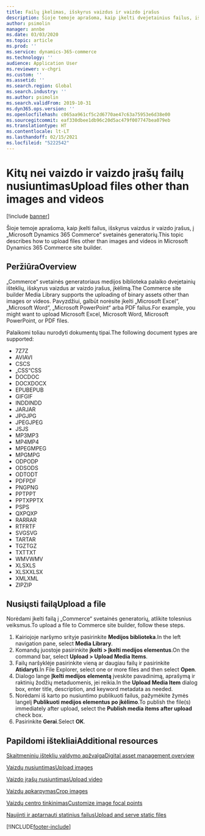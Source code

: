 ```yaml
---
title: Failų įkelimas, išskyrus vaizdus ir vaizdo įrašus
description: Šioje temoje aprašoma, kaip įkelti dvejetainius failus, išskyrus vaizdus ir vaizdo įrašus, į „Microsoft Dynamics 365 Commerce“ svetainės generatorių.
author: psimolin
manager: annbe
ms.date: 03/03/2020
ms.topic: article
ms.prod: ''
ms.service: dynamics-365-commerce
ms.technology: ''
audience: Application User
ms.reviewer: v-chgri
ms.custom: ''
ms.assetid: ''
ms.search.region: Global
ms.search.industry: ''
ms.author: psimolin
ms.search.validFrom: 2019-10-31
ms.dyn365.ops.version: ''
ms.openlocfilehash: c065aa961cf5c2d6770ae47c63a75953e6d38e00
ms.sourcegitcommit: eaf330dbee1db96c20d5ac479f007747bea079eb
ms.translationtype: HT
ms.contentlocale: lt-LT
ms.lasthandoff: 02/15/2021
ms.locfileid: "5222542"
---
```

# <a name="upload-files-other-than-images-and-videos"></a><span data-ttu-id="cd4ba-103">Kitų nei vaizdo ir vaizdo įrašų failų nusiuntimas</span><span class="sxs-lookup"><span data-stu-id="cd4ba-103">Upload files other than images and videos</span></span>

[!include [banner](includes/banner.md)]

<span data-ttu-id="cd4ba-104">Šioje temoje aprašoma, kaip įkelti failus, išskyrus vaizdus ir vaizdo įrašus, į „Microsoft Dynamics 365 Commerce“ svetainės generatorių.</span><span class="sxs-lookup"><span data-stu-id="cd4ba-104">This topic describes how to upload files other than images and videos in Microsoft Dynamics 365 Commerce site builder.</span></span>

## <a name="overview"></a><span data-ttu-id="cd4ba-105">Peržiūra</span><span class="sxs-lookup"><span data-stu-id="cd4ba-105">Overview</span></span>

<span data-ttu-id="cd4ba-106">„Commerce“ svetainės generatoriaus medijos biblioteka palaiko dvejetainių išteklių, išskyrus vaizdus ar vaizdo įrašus, įkėlimą.</span><span class="sxs-lookup"><span data-stu-id="cd4ba-106">The Commerce site builder Media Library supports the uploading of binary assets other than images or videos.</span></span> <span data-ttu-id="cd4ba-107">Pavyzdžiui, galbūt norėsite įkelti „Microsoft Excel“, „Microsoft Word“, „Microsoft PowerPoint“ arba PDF failus.</span><span class="sxs-lookup"><span data-stu-id="cd4ba-107">For example, you might want to upload Microsoft Excel, Microsoft Word, Microsoft PowerPoint, or PDF files.</span></span>

<span data-ttu-id="cd4ba-108">Palaikomi toliau nurodyti dokumentų tipai.</span><span class="sxs-lookup"><span data-stu-id="cd4ba-108">The following document types are supported:</span></span>
- <span data-ttu-id="cd4ba-109">7Z</span><span class="sxs-lookup"><span data-stu-id="cd4ba-109">7Z</span></span>
- <span data-ttu-id="cd4ba-110">AVI</span><span class="sxs-lookup"><span data-stu-id="cd4ba-110">AVI</span></span>
- <span data-ttu-id="cd4ba-111">CS</span><span class="sxs-lookup"><span data-stu-id="cd4ba-111">CS</span></span>
- <span data-ttu-id="cd4ba-112">„CSS“</span><span class="sxs-lookup"><span data-stu-id="cd4ba-112">CSS</span></span>
- <span data-ttu-id="cd4ba-113">DOC</span><span class="sxs-lookup"><span data-stu-id="cd4ba-113">DOC</span></span>
- <span data-ttu-id="cd4ba-114">DOCX</span><span class="sxs-lookup"><span data-stu-id="cd4ba-114">DOCX</span></span>
- <span data-ttu-id="cd4ba-115">EPUB</span><span class="sxs-lookup"><span data-stu-id="cd4ba-115">EPUB</span></span>
- <span data-ttu-id="cd4ba-116">GIF</span><span class="sxs-lookup"><span data-stu-id="cd4ba-116">GIF</span></span>
- <span data-ttu-id="cd4ba-117">INDD</span><span class="sxs-lookup"><span data-stu-id="cd4ba-117">INDD</span></span>
- <span data-ttu-id="cd4ba-118">JAR</span><span class="sxs-lookup"><span data-stu-id="cd4ba-118">JAR</span></span>
- <span data-ttu-id="cd4ba-119">JPG</span><span class="sxs-lookup"><span data-stu-id="cd4ba-119">JPG</span></span>
- <span data-ttu-id="cd4ba-120">JPEG</span><span class="sxs-lookup"><span data-stu-id="cd4ba-120">JPEG</span></span>
- <span data-ttu-id="cd4ba-121">JS</span><span class="sxs-lookup"><span data-stu-id="cd4ba-121">JS</span></span>
- <span data-ttu-id="cd4ba-122">MP3</span><span class="sxs-lookup"><span data-stu-id="cd4ba-122">MP3</span></span>
- <span data-ttu-id="cd4ba-123">MP4</span><span class="sxs-lookup"><span data-stu-id="cd4ba-123">MP4</span></span>
- <span data-ttu-id="cd4ba-124">MPEG</span><span class="sxs-lookup"><span data-stu-id="cd4ba-124">MPEG</span></span>
- <span data-ttu-id="cd4ba-125">MPG</span><span class="sxs-lookup"><span data-stu-id="cd4ba-125">MPG</span></span>
- <span data-ttu-id="cd4ba-126">ODP</span><span class="sxs-lookup"><span data-stu-id="cd4ba-126">ODP</span></span>
- <span data-ttu-id="cd4ba-127">ODS</span><span class="sxs-lookup"><span data-stu-id="cd4ba-127">ODS</span></span>
- <span data-ttu-id="cd4ba-128">ODT</span><span class="sxs-lookup"><span data-stu-id="cd4ba-128">ODT</span></span>
- <span data-ttu-id="cd4ba-129">PDF</span><span class="sxs-lookup"><span data-stu-id="cd4ba-129">PDF</span></span>
- <span data-ttu-id="cd4ba-130">PNG</span><span class="sxs-lookup"><span data-stu-id="cd4ba-130">PNG</span></span>
- <span data-ttu-id="cd4ba-131">PPT</span><span class="sxs-lookup"><span data-stu-id="cd4ba-131">PPT</span></span>
- <span data-ttu-id="cd4ba-132">PPTX</span><span class="sxs-lookup"><span data-stu-id="cd4ba-132">PPTX</span></span>
- <span data-ttu-id="cd4ba-133">PS</span><span class="sxs-lookup"><span data-stu-id="cd4ba-133">PS</span></span>
- <span data-ttu-id="cd4ba-134">QXP</span><span class="sxs-lookup"><span data-stu-id="cd4ba-134">QXP</span></span>
- <span data-ttu-id="cd4ba-135">RAR</span><span class="sxs-lookup"><span data-stu-id="cd4ba-135">RAR</span></span>
- <span data-ttu-id="cd4ba-136">RTF</span><span class="sxs-lookup"><span data-stu-id="cd4ba-136">RTF</span></span>
- <span data-ttu-id="cd4ba-137">SVG</span><span class="sxs-lookup"><span data-stu-id="cd4ba-137">SVG</span></span>
- <span data-ttu-id="cd4ba-138">TAR</span><span class="sxs-lookup"><span data-stu-id="cd4ba-138">TAR</span></span>
- <span data-ttu-id="cd4ba-139">TGZ</span><span class="sxs-lookup"><span data-stu-id="cd4ba-139">TGZ</span></span>
- <span data-ttu-id="cd4ba-140">TXT</span><span class="sxs-lookup"><span data-stu-id="cd4ba-140">TXT</span></span>
- <span data-ttu-id="cd4ba-141">WMV</span><span class="sxs-lookup"><span data-stu-id="cd4ba-141">WMV</span></span>
- <span data-ttu-id="cd4ba-142">XLS</span><span class="sxs-lookup"><span data-stu-id="cd4ba-142">XLS</span></span>
- <span data-ttu-id="cd4ba-143">XLSX</span><span class="sxs-lookup"><span data-stu-id="cd4ba-143">XLSX</span></span>
- <span data-ttu-id="cd4ba-144">XML</span><span class="sxs-lookup"><span data-stu-id="cd4ba-144">XML</span></span>
- <span data-ttu-id="cd4ba-145">ZIP</span><span class="sxs-lookup"><span data-stu-id="cd4ba-145">ZIP</span></span>

## <a name="upload-a-file"></a><span data-ttu-id="cd4ba-146">Nusiųsti failą</span><span class="sxs-lookup"><span data-stu-id="cd4ba-146">Upload a file</span></span>

<span data-ttu-id="cd4ba-147">Norėdami įkelti failą į „Commerce“ svetainės generatorių, atlikite tolesnius veiksmus.</span><span class="sxs-lookup"><span data-stu-id="cd4ba-147">To upload a file to Commerce site builder, follow these steps.</span></span>

1. <span data-ttu-id="cd4ba-148">Kairiojoje naršymo srityje pasirinkite **Medijos biblioteka**.</span><span class="sxs-lookup"><span data-stu-id="cd4ba-148">In the left navigation pane, select **Media Library**.</span></span>
1. <span data-ttu-id="cd4ba-149">Komandų juostoje pasirinkite **įkelti \> Įkelti medijos elementus**.</span><span class="sxs-lookup"><span data-stu-id="cd4ba-149">On the command bar, select **Upload \> Upload Media Items**.</span></span>
1. <span data-ttu-id="cd4ba-150">Failų naršyklėje pasirinkite vieną ar daugiau failų ir pasirinkite **Atidaryti**.</span><span class="sxs-lookup"><span data-stu-id="cd4ba-150">In File Explorer, select one or more files and then select **Open**.</span></span>
1. <span data-ttu-id="cd4ba-151">Dialogo lange **Įkelti medijos elementą** įveskite pavadinimą, aprašymą ir raktinių žodžių metaduomenis, jei reikia.</span><span class="sxs-lookup"><span data-stu-id="cd4ba-151">In the **Upload Media Item** dialog box, enter title, description, and keyword metadata as needed.</span></span>
1. <span data-ttu-id="cd4ba-152">Norėdami iš karto po nusiuntimo publikuoti failus, pažymėkite žymės langelį **Publikuoti medijos elementus po įkėlimo**.</span><span class="sxs-lookup"><span data-stu-id="cd4ba-152">To publish the file(s) immediately after upload, select the **Publish media items after upload** check box.</span></span>
1. <span data-ttu-id="cd4ba-153">Pasirinkite **Gerai**.</span><span class="sxs-lookup"><span data-stu-id="cd4ba-153">Select **OK**.</span></span>

## <a name="additional-resources"></a><span data-ttu-id="cd4ba-154">Papildomi ištekliai</span><span class="sxs-lookup"><span data-stu-id="cd4ba-154">Additional resources</span></span>

[<span data-ttu-id="cd4ba-155">Skaitmeninių išteklių valdymo apžvalga</span><span class="sxs-lookup"><span data-stu-id="cd4ba-155">Digital asset management overview</span></span>](dam-overview.md)

[<span data-ttu-id="cd4ba-156">Vaizdų nusiuntimas</span><span class="sxs-lookup"><span data-stu-id="cd4ba-156">Upload images</span></span>](dam-upload-images.md)

[<span data-ttu-id="cd4ba-157">Vaizdo įrašų nusiuntimas</span><span class="sxs-lookup"><span data-stu-id="cd4ba-157">Upload video</span></span>](dam-upload-video.md)

[<span data-ttu-id="cd4ba-158">Vaizdų apkarpymas</span><span class="sxs-lookup"><span data-stu-id="cd4ba-158">Crop images</span></span>](dam-crop-images.md)

[<span data-ttu-id="cd4ba-159">Vaizdų centro tinkinimas</span><span class="sxs-lookup"><span data-stu-id="cd4ba-159">Customize image focal points</span></span>](dam-custom-focal-point.md)

[<span data-ttu-id="cd4ba-160">Naujinti ir aptarnauti statinius failus</span><span class="sxs-lookup"><span data-stu-id="cd4ba-160">Upload and serve static files</span></span>](upload-serve-static-files.md)


[!INCLUDE[footer-include](../includes/footer-banner.md)]